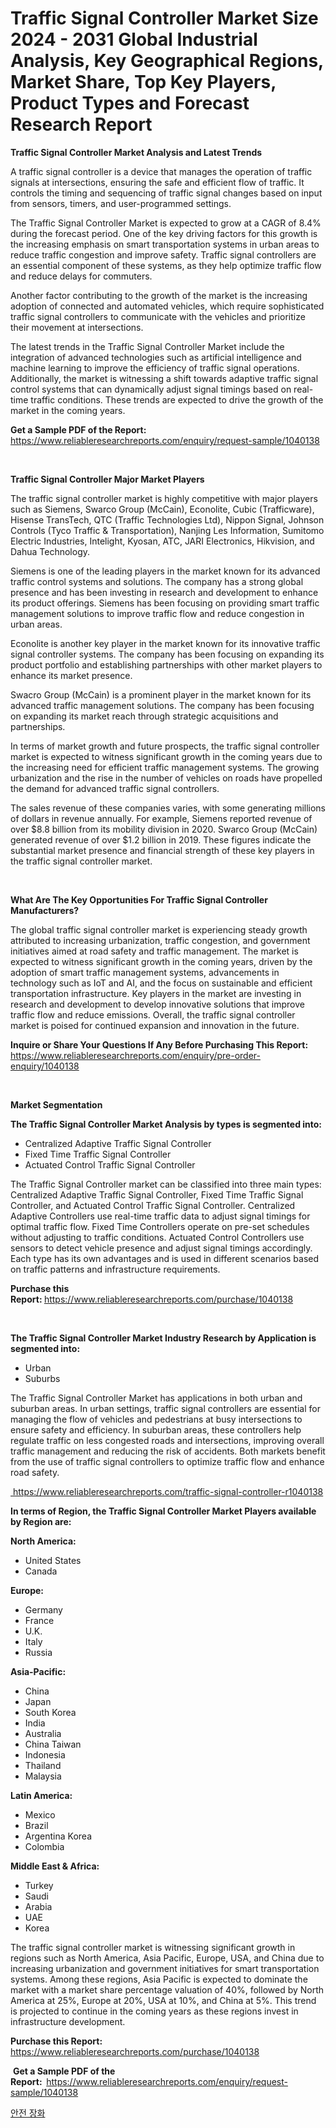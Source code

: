 <p><h1>Traffic Signal Controller Market Size 2024 - 2031 Global Industrial Analysis, Key Geographical Regions, Market Share, Top Key Players, Product Types and Forecast Research Report</h1></p><p><strong>Traffic Signal Controller Market Analysis and Latest Trends</strong></p>
<p><p>A traffic signal controller is a device that manages the operation of traffic signals at intersections, ensuring the safe and efficient flow of traffic. It controls the timing and sequencing of traffic signal changes based on input from sensors, timers, and user-programmed settings.</p><p>The Traffic Signal Controller Market is expected to grow at a CAGR of 8.4% during the forecast period. One of the key driving factors for this growth is the increasing emphasis on smart transportation systems in urban areas to reduce traffic congestion and improve safety. Traffic signal controllers are an essential component of these systems, as they help optimize traffic flow and reduce delays for commuters.</p><p>Another factor contributing to the growth of the market is the increasing adoption of connected and automated vehicles, which require sophisticated traffic signal controllers to communicate with the vehicles and prioritize their movement at intersections.</p><p>The latest trends in the Traffic Signal Controller Market include the integration of advanced technologies such as artificial intelligence and machine learning to improve the efficiency of traffic signal operations. Additionally, the market is witnessing a shift towards adaptive traffic signal control systems that can dynamically adjust signal timings based on real-time traffic conditions. These trends are expected to drive the growth of the market in the coming years.</p></p>
<p><strong>Get a Sample PDF of the Report:&nbsp;</strong> <a href="https://www.reliableresearchreports.com/enquiry/request-sample/1040138">https://www.reliableresearchreports.com/enquiry/request-sample/1040138</a></p>
<p>&nbsp;</p>
<p><strong>Traffic Signal Controller Major Market Players</strong></p>
<p><p>The traffic signal controller market is highly competitive with major players such as Siemens, Swarco Group (McCain), Econolite, Cubic (Trafficware), Hisense TransTech, QTC (Traffic Technologies Ltd), Nippon Signal, Johnson Controls (Tyco Traffic & Transportation), Nanjing Les Information, Sumitomo Electric Industries, Intelight, Kyosan, ATC, JARI Electronics, Hikvision, and Dahua Technology.</p><p>Siemens is one of the leading players in the market known for its advanced traffic control systems and solutions. The company has a strong global presence and has been investing in research and development to enhance its product offerings. Siemens has been focusing on providing smart traffic management solutions to improve traffic flow and reduce congestion in urban areas.</p><p>Econolite is another key player in the market known for its innovative traffic signal controller systems. The company has been focusing on expanding its product portfolio and establishing partnerships with other market players to enhance its market presence.</p><p>Swacro Group (McCain) is a prominent player in the market known for its advanced traffic management solutions. The company has been focusing on expanding its market reach through strategic acquisitions and partnerships.</p><p>In terms of market growth and future prospects, the traffic signal controller market is expected to witness significant growth in the coming years due to the increasing need for efficient traffic management systems. The growing urbanization and the rise in the number of vehicles on roads have propelled the demand for advanced traffic signal controllers.</p><p>The sales revenue of these companies varies, with some generating millions of dollars in revenue annually. For example, Siemens reported revenue of over $8.8 billion from its mobility division in 2020. Swarco Group (McCain) generated revenue of over $1.2 billion in 2019. These figures indicate the substantial market presence and financial strength of these key players in the traffic signal controller market.</p></p>
<p>&nbsp;</p>
<p><strong>What Are The Key Opportunities For Traffic Signal Controller Manufacturers?</strong></p>
<p><p>The global traffic signal controller market is experiencing steady growth attributed to increasing urbanization, traffic congestion, and government initiatives aimed at road safety and traffic management. The market is expected to witness significant growth in the coming years, driven by the adoption of smart traffic management systems, advancements in technology such as IoT and AI, and the focus on sustainable and efficient transportation infrastructure. Key players in the market are investing in research and development to develop innovative solutions that improve traffic flow and reduce emissions. Overall, the traffic signal controller market is poised for continued expansion and innovation in the future.</p></p>
<p><strong>Inquire or Share Your Questions If Any Before Purchasing This Report:</strong> <a href="https://www.reliableresearchreports.com/enquiry/pre-order-enquiry/1040138">https://www.reliableresearchreports.com/enquiry/pre-order-enquiry/1040138</a></p>
<p>&nbsp;</p>
<p><strong>Market Segmentation</strong></p>
<p><strong>The Traffic Signal Controller Market Analysis by types is segmented into:</strong></p>
<p><ul><li>Centralized Adaptive Traffic Signal Controller</li><li>Fixed Time Traffic Signal Controller</li><li>Actuated Control Traffic Signal Controller</li></ul></p>
<p><p>The Traffic Signal Controller market can be classified into three main types: Centralized Adaptive Traffic Signal Controller, Fixed Time Traffic Signal Controller, and Actuated Control Traffic Signal Controller. Centralized Adaptive Controllers use real-time traffic data to adjust signal timings for optimal traffic flow. Fixed Time Controllers operate on pre-set schedules without adjusting to traffic conditions. Actuated Control Controllers use sensors to detect vehicle presence and adjust signal timings accordingly. Each type has its own advantages and is used in different scenarios based on traffic patterns and infrastructure requirements.</p></p>
<p><strong>Purchase this Report:&nbsp;</strong><a href="https://www.reliableresearchreports.com/purchase/1040138">https://www.reliableresearchreports.com/purchase/1040138</a></p>
<p>&nbsp;</p>
<p><strong>The Traffic Signal Controller Market Industry Research by Application is segmented into:</strong></p>
<p><ul><li>Urban</li><li>Suburbs</li></ul></p>
<p><p>The Traffic Signal Controller Market has applications in both urban and suburban areas. In urban settings, traffic signal controllers are essential for managing the flow of vehicles and pedestrians at busy intersections to ensure safety and efficiency. In suburban areas, these controllers help regulate traffic on less congested roads and intersections, improving overall traffic management and reducing the risk of accidents. Both markets benefit from the use of traffic signal controllers to optimize traffic flow and enhance road safety.</p></p>
<p><a href="https://www.reliableresearchreports.com/traffic-signal-controller-r1040138">&nbsp;https://www.reliableresearchreports.com/traffic-signal-controller-r1040138</a></p>
<p><strong>In terms of Region, the Traffic Signal Controller Market Players available by Region are:</strong></p>
<p>
    <p> <strong> North America: </strong>
        <ul>
            <li>United States</li>
            <li>Canada</li>
        </ul>
        </p> 
    <p> <strong> Europe: </strong>
        <ul>
            <li>Germany</li>
            <li>France</li>
            <li>U.K.</li>
            <li>Italy</li>
            <li>Russia</li>
        </ul>
        </p> 
    <p> <strong> Asia-Pacific: </strong>
        <ul>
            <li>China</li>
            <li>Japan</li>
            <li>South Korea</li>
            <li>India</li>
            <li>Australia</li>
            <li>China Taiwan</li>
            <li>Indonesia</li>
            <li>Thailand</li>
            <li>Malaysia</li>
        </ul>
        </p> 
    <p> <strong> Latin America: </strong>
        <ul>
            <li>Mexico</li>
            <li>Brazil</li>
            <li>Argentina Korea</li>
            <li>Colombia</li>
        </ul>
        </p> 
    <p> <strong> Middle East & Africa: </strong>
        <ul>
            <li>Turkey</li>
            <li>Saudi</li>
            <li>Arabia</li>
            <li>UAE</li>
            <li>Korea</li>
        </ul>
    </p>
    </p>
<p><p>The traffic signal controller market is witnessing significant growth in regions such as North America, Asia Pacific, Europe, USA, and China due to increasing urbanization and government initiatives for smart transportation systems. Among these regions, Asia Pacific is expected to dominate the market with a market share percentage valuation of 40%, followed by North America at 25%, Europe at 20%, USA at 10%, and China at 5%. This trend is projected to continue in the coming years as these regions invest in infrastructure development.</p></p>
<p><strong>Purchase this Report: </strong><a href="https://www.reliableresearchreports.com/purchase/1040138">https://www.reliableresearchreports.com/purchase/1040138</a></p>
<p>&nbsp;<strong>Get a Sample PDF of the Report:&nbsp;&nbsp;</strong><a href="https://www.reliableresearchreports.com/enquiry/request-sample/1040138">https://www.reliableresearchreports.com/enquiry/request-sample/1040138</a></p>
<p><strong></strong></p>
<p><p><a href="https://github.com/crfsywufhm81415/Market-Research-Report-List-1/blob/main/510133126123.md">안전 장화</a></p></p>